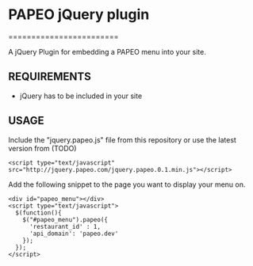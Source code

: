 # PAPEO jQuery plugin
========================

A jQuery Plugin for embedding a PAPEO menu into your site.



## REQUIREMENTS

* jQuery has to be included in your site



## USAGE

Include the "jquery.papeo.js" file from this repository or use the latest version from (TODO)

    <script type="text/javascript" src="http://jquery.papeo.com/jquery.papeo.0.1.min.js"></script>


Add the following snippet to the page you want to display your menu on.

    <div id="papeo_menu"></div>
    <script type="text/javascript">
      $(function(){
        $("#papeo_menu").papeo({
          'restaurant_id' : 1,
          'api_domain': 'papeo.dev'
        });
      });
    </script>
